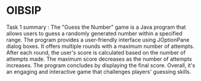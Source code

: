 # OIBSIP
Task 1 summary : 
The "Guess the Number" game is a Java program that allows users to guess a randomly generated number within a specified range. The program provides a user-friendly interface using JOptionPane dialog boxes. It offers multiple rounds with a maximum number of attempts. After each round, the user's score is calculated based on the number of attempts made. The maximum score decreases as the number of attempts increases. The program concludes by displaying the final score. Overall, it's an engaging and interactive game that challenges players' guessing skills.
